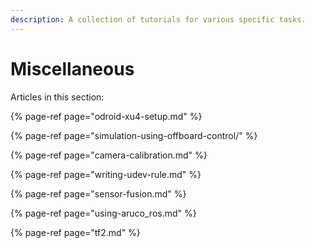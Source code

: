 ```yaml
---
description: A collection of tutorials for various specific tasks.
---
```


# Miscellaneous

Articles in this section:

{% page-ref page="odroid-xu4-setup.md" %}

{% page-ref page="simulation-using-offboard-control/" %}

{% page-ref page="camera-calibration.md" %}

{% page-ref page="writing-udev-rule.md" %}

{% page-ref page="sensor-fusion.md" %}

{% page-ref page="using-aruco\_ros.md" %}

{% page-ref page="tf2.md" %}


